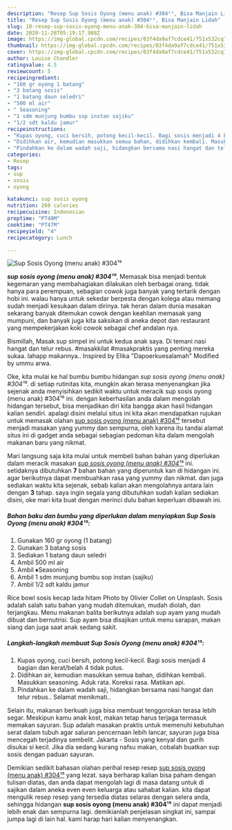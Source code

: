 ```yaml
---
description: "Resep Sup Sosis Oyong (menu anak) #304¹⁵, Bisa Manjain Lidah"
title: "Resep Sup Sosis Oyong (menu anak) #304¹⁵, Bisa Manjain Lidah"
slug: 10-resep-sup-sosis-oyong-menu-anak-304-bisa-manjain-lidah
date: 2020-11-26T05:19:17.988Z
image: https://img-global.cpcdn.com/recipes/03f4da9af7cdce41/751x532cq70/sup-sosis-oyong-menu-anak-304⁵-foto-resep-utama.jpg
thumbnail: https://img-global.cpcdn.com/recipes/03f4da9af7cdce41/751x532cq70/sup-sosis-oyong-menu-anak-304⁵-foto-resep-utama.jpg
cover: https://img-global.cpcdn.com/recipes/03f4da9af7cdce41/751x532cq70/sup-sosis-oyong-menu-anak-304⁵-foto-resep-utama.jpg
author: Louise Chandler
ratingvalue: 4.5
reviewcount: 5
recipeingredient:
- "160 gr oyong 1 batang"
- "3 batang sosis"
- "1 batang daun seledri"
- "500 ml air"
- " Seasoning"
- "1 sdm munjung bumbu sop instan sajiku"
- "1/2 sdt kaldu jamur"
recipeinstructions:
- "Kupas oyong, cuci bersih, potong kecil-kecil. Bagi sosis menjadi 4 bagian dan kerat/belah 4 tidak putus."
- "Didihkan air, kemudian masukkan semua bahan, didihkan kembali. Masukkan seasoning. Aduk rata. Koreksi rasa. Matikan api."
- "Pindahkan ke dalam wadah saji, hidangkan bersama nasi hangat dan telur rebus.. Selamat menikmati.."
categories:
- Resep
tags:
- sup
- sosis
- oyong

katakunci: sup sosis oyong 
nutrition: 269 calories
recipecuisine: Indonesian
preptime: "PT40M"
cooktime: "PT47M"
recipeyield: "4"
recipecategory: Lunch

---
```



![Sup Sosis Oyong (menu anak) #304¹⁵](https://img-global.cpcdn.com/recipes/03f4da9af7cdce41/751x532cq70/sup-sosis-oyong-menu-anak-304⁵-foto-resep-utama.jpg)

<b><i>sup sosis oyong (menu anak) #304¹⁵</i></b>, Memasak bisa menjadi bentuk kegemaran yang membahagiakan dilakukan oleh berbagai orang. tidak hanya para perempuan, sebagian cowok juga banyak yang tertarik dengan hobi ini. walau hanya untuk sekedar berpesta dengan kolega atau memang sudah menjadi kesukaan dalam dirinya. tak heran dalam dunia masakan sekarang banyak ditemukan cowok dengan keahlian memasak yang mumpuni, dan banyak juga kita saksikan di aneka depot dan restaurant yang mempekerjakan koki cowok sebagai chef andalan nya.

Bismillah, Masak sup simpel ini untuk kedua anak saya. Di temani nasi hangat dan telur rebus. #masakkilat #masakpraktis yang penting mereka sukaa. lahapp makannya.. Inspired by Elika &#34;Dapoerkuesalamah&#34; Modified by ummu arwa.

Oke, kita mulai ke hal bumbu bumbu hidangan <i>sup sosis oyong (menu anak) #304¹⁵</i>. di setiap rutinitas kita, mungkin akan terasa menyenangkan jika sejenak anda menyisihkan sedikit waktu untuk meracik sup sosis oyong (menu anak) #304¹⁵ ini. dengan keberhasilan anda dalam mengolah hidangan tersebut, bisa menjadikan diri kita bangga akan hasil hidangan kalian sendiri. apalagi disini melalui situs ini kita akan mendapatkan rujukan untuk memasak olahan <u>sup sosis oyong (menu anak) #304¹⁵</u> tersebut menjadi masakan yang yummy dan sempurna, oleh karena itu tandai alamat situs ini di gadget anda sebagai sebagian pedoman kita dalam mengolah makanan baru yang nikmat.


Mari langsung saja kita mulai untuk membeli bahan bahan yang diperlukan dalam meracik masakan <u><i>sup sosis oyong (menu anak) #304¹⁵</i></u> ini. setidaknya dibutuhkan <b>7</b> bahan bahan yang diperuntuk kan di hidangan ini. agar berikutnya dapat membuahkan rasa yang yummy dan nikmat. dan juga sediakan waktu kita sejenak, sebab kalian akan mengolahnya antara lain dengan <b>3</b> tahap. saya ingin segala yang dibutuhkan sudah kalian sediakan disini, oke mari kita buat dengan merinci dulu bahan keperluan dibawah ini.

<!--inarticleads1-->

##### Bahan baku dan bumbu yang diperlukan dalam menyiapkan Sup Sosis Oyong (menu anak) #304¹⁵:

1. Gunakan 160 gr oyong (1 batang)
1. Gunakan 3 batang sosis
1. Sediakan 1 batang daun seledri
1. Ambil 500 ml air
1. Ambil  ♦️Seasoning
1. Ambil 1 sdm munjung bumbu sop instan (sajiku)
1. Ambil 1/2 sdt kaldu jamur


Rice bowl sosis kecap lada hitam Photo by Olivier Collet on Unsplash. Sosis adalah salah satu bahan yang mudah ditemukan, mudah diolah, dan terjangkau. Menu makanan balita berikutnya adalah sup ayam yang mudah dibuat dan bernutrisi. Sup ayam bisa disajikan untuk menu sarapan, makan siang dan juga saat anak sedang sakit. 

<!--inarticleads2-->

##### Langkah-langkah membuat Sup Sosis Oyong (menu anak) #304¹⁵:

1. Kupas oyong, cuci bersih, potong kecil-kecil. Bagi sosis menjadi 4 bagian dan kerat/belah 4 tidak putus.
1. Didihkan air, kemudian masukkan semua bahan, didihkan kembali. Masukkan seasoning. Aduk rata. Koreksi rasa. Matikan api.
1. Pindahkan ke dalam wadah saji, hidangkan bersama nasi hangat dan telur rebus.. Selamat menikmati..


Selain itu, makanan berkuah juga bisa membuat tenggorokan terasa lebih segar. Meskipun kamu anak kost, makan tetap harus terjaga termasuk memakan sayuran. Sup adalah masakan praktis untuk memenuhi kebutuhan serat dalam tubuh agar saluran pencernaan lebih lancar, sayuran juga bisa mencegah terjadinya sembelit. Jakarta - Sosis yang kenyal dan gurih disukai si kecil. Jika dia sedang kurang nafsu makan, cobalah buatkan sup sosis dengan paduan sayuran. 

Demikian sedikit bahasan olahan perihal resep resep <u>sup sosis oyong (menu anak) #304¹⁵</u> yang lezat. saya berharap kalian bisa paham dengan tulisan diatas, dan anda dapat mengolah lagi di masa datang untuk di sajikan dalam aneka even even keluarga atau sahabat kalian. kita dapat mengulik resep resep yang tersedia diatas selaras dengan selera anda, sehingga hidangan <b>sup sosis oyong (menu anak) #304¹⁵</b> ini dapat menjadi lebih enak dan sempurna lagi. demikianlah penjelasan singkat ini, sampai jumpa lagi di lain hal. kami harap hari kalian menyenangkan.
